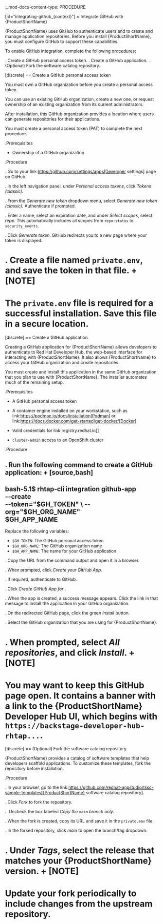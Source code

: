 :_mod-docs-content-type: PROCEDURE

[id="integrating-github_{context}"]
= Integrate GitHub with {ProductShortName}

{ProductShortName} uses GitHub to authenticate users and to create and manage application repositories. Before you install {ProductShortName}, you must configure GitHub to support these capabilities.

To enable GitHub integration, complete the following procedures:

. Create a GitHub personal access token.
. Create a GitHub application.
. (Optional) Fork the software catalog repository.

[discrete]
== Create a GitHub personal access token

You must own a GitHub organization before you create a personal access token.

You can use an existing GitHub organization, create a new one, or request ownership of an existing organization from its current administrators.

After installation, this GitHub organization provides a location where users can generate repositories for their applications.

You must create a personal access token (PAT) to complete the next procedure.

.Prerequisites

* Ownership of a GitHub organization

.Procedure

. Go to your link:https://github.com/settings/apps[Developer settings] page on GitHub.

. In the left navigation panel, under *Personal access tokens*, click *Tokens (classic)*.

. From the *Generate new token* dropdown menu, select *Generate new token (classic)*. Authenticate if prompted.

. Enter a name, select an expiration date, and under *Select scopes*, select *repo*. This automatically includes all scopes from `repo:status` to `security_events`.

. Click *Generate token*. GitHub redirects you to a new page where your token is displayed.

. Create a file named `private.env`, and save the token in that file.
+
[NOTE]
====
The `private.env` file is required for a successful installation. Save this file in a secure location.
====

[discrete]
== Create a GitHub application

Creating a GitHub application for {ProductShortName} allows developers to authenticate to Red Hat Developer Hub, the web-based interface for interacting with {ProductShortName}. It also allows {ProductShortName} to access your GitHub organization and create repositories.

You must create and install this application in the same GitHub organization that you plan to use with {ProductShortName}. The installer automates much of the remaining setup.

.Prerequisites

* A GitHub personal access token

* A container engine installed on your workstation, such as link:https://podman.io/docs/installation[Podman] or link:https://docs.docker.com/get-started/get-docker/[Docker]

* Valid credentials for link:registry.redhat.io[]

* `cluster-admin` access to an OpenShift cluster

.Procedure

. Run the following command to create a GitHub application:
+
[source,bash]
----
bash-5.1$ rhtap-cli integration github-app \
  --create \
  --token="$GH_TOKEN" \
  --org="$GH_ORG_NAME" \
  $GH_APP_NAME
----
Replace the following variables:
* `$GH_TOKEN`: The GitHub personal access token
* `$GH_ORG_NAME`: The GitHub organization name
* `$GH_APP_NAME`: The name for your GitHub application

. Copy the URL from the command output and open it in a browser.

. When prompted, click *Create your GitHub App*.

. If required, authenticate to GitHub.

. Click *Create GitHub App for <your organization>*.

. When the app is created, a success message appears. Click the link in that message to install the application in your GitHub organization.

. On the redirected GitHub page, click the green *Install* button.

. Select the GitHub organization that you are using for {ProductShortName}.

. When prompted, select *All repositories*, and click *Install*.
+
[NOTE]
====
You may want to keep this GitHub page open. It contains a banner with a link to the {ProductShortName} Developer Hub UI, which begins with `https://backstage-developer-hub-rhtap...`.
====

[discrete]
== (Optional) Fork the software catalog repository

{ProductShortName} provides a catalog of software templates that help developers scaffold applications. To customize these templates, fork the repository before installation.

.Procedure

. In your browser, go to the link:https://github.com/redhat-appstudio/tssc-sample-templates[{ProductShortName} software catalog repository].

. Click *Fork* to fork the repository.

.. Uncheck the box labeled *Copy the `main` branch only*.

. When the fork is created, copy its URL and save it in the `private.env` file.

. In the forked repository, click *main* to open the branch/tag dropdown.

. Under *Tags*, select the release that matches your {ProductShortName} version.
+
[NOTE]
====
Update your fork periodically to include changes from the upstream repository.
====
